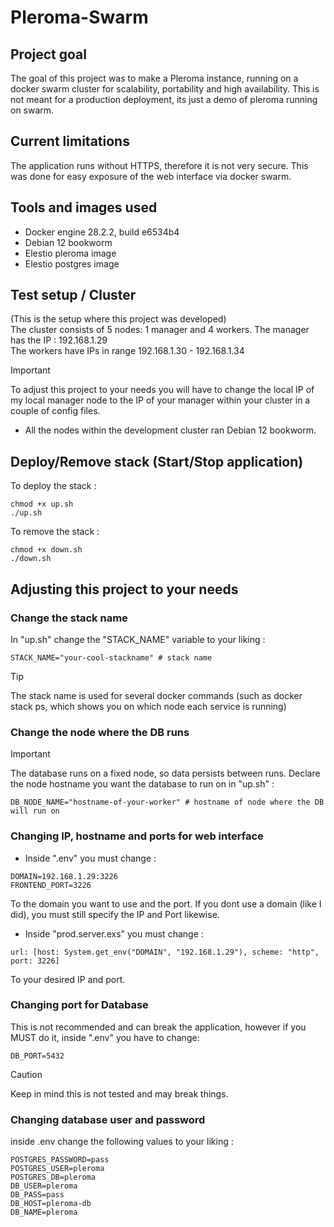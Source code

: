 # Pleroma-Swarm
## Project goal
The goal of this project was to make a Pleroma instance, running on a docker swarm cluster for scalability, portability and high availability.
This is not meant for a production deployment, its just a demo of pleroma running on swarm.
## Current limitations
The application runs without HTTPS, therefore it is not very secure. This was done for easy exposure of the web interface via docker swarm.
## Tools and images used
- Docker engine 28.2.2, build e6534b4
- Debian 12 bookworm
- Elestio pleroma image
- Elestio postgres image
## Test setup / Cluster
(This is the setup where this project was developed)<br>
The cluster consists of 5 nodes: 1 manager and 4 workers.
The manager has the IP : 192.168.1.29<br>
The workers have IPs in range 192.168.1.30 - 192.168.1.34

> [!IMPORTANT]
>To adjust this project to your needs you will have to change the local IP of my local manager node to the IP of your manager within your cluster in a couple of config files.

- All the nodes within the development cluster ran Debian 12 bookworm.
## Deploy/Remove stack (Start/Stop application)
To deploy the stack : 
```
chmod +x up.sh
./up.sh
```
To remove the stack :
```
chmod +x down.sh
./down.sh
```
## Adjusting this project to your needs
### Change the stack name
In "up.sh" change the "STACK_NAME" variable to your liking :
```
STACK_NAME="your-cool-stackname" # stack name
```
> [!TIP]
> The stack name is used for several docker commands (such as docker stack ps, which shows you on which node each service is running)
### Change the node where the DB runs
> [!IMPORTANT]
>The database runs on a fixed node, so data persists between runs. Declare the node hostname you want the database to run on in "up.sh" :
```
DB_NODE_NAME="hostname-of-your-worker" # hostname of node where the DB will run on
```
### Changing IP, hostname and ports for web interface
- Inside ".env" you must change :
```
DOMAIN=192.168.1.29:3226
FRONTEND_PORT=3226
```
To the domain you want to use and the port. If you dont use a domain (like I did), you must still specify the IP and Port likewise.
- Inside "prod.server.exs" you must change :
```
url: [host: System.get_env("DOMAIN", "192.168.1.29"), scheme: "http", port: 3226]
```
To your desired IP and port.
### Changing port for Database
This is not recommended and can break the application, however if you MUST do it, inside ".env" you have to change:
```
DB_PORT=5432
```
> [!CAUTION]
> Keep in mind this is not tested and may break things.
### Changing database user and password
inside .env change the following values to your liking : 
```
POSTGRES_PASSWORD=pass
POSTGRES_USER=pleroma
POSTGRES_DB=pleroma
DB_USER=pleroma
DB_PASS=pass
DB_HOST=pleroma-db
DB_NAME=pleroma
```